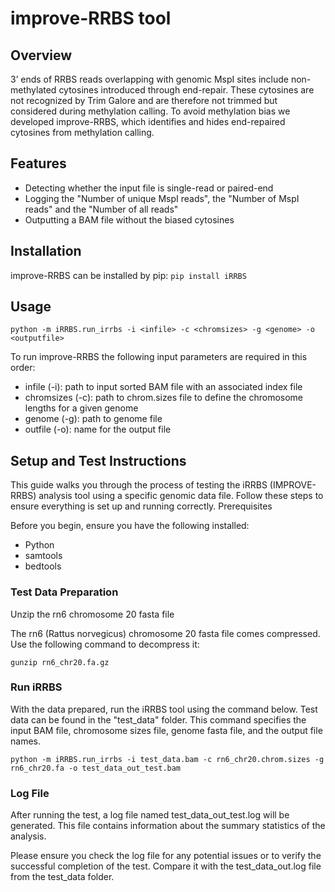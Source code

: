 # improve-RRBS tool
## Overview
3’ ends of RRBS reads overlapping with genomic MspI sites include non-methylated cytosines introduced through end-repair. These cytosines are not recognized by Trim Galore and are therefore not trimmed but considered during methylation calling. To avoid methylation bias we developed improve-RRBS, which identifies and hides end-repaired cytosines from methylation calling.

## Features
- Detecting whether the input file is single-read or paired-end
- Logging the "Number of unique MspI reads", the "Number of MspI reads" and the "Number of all reads"
- Outputting a BAM file without the biased cytosines

## Installation
improve-RRBS can be installed by pip:
`pip install iRRBS`

## Usage

`python -m iRRBS.run_irrbs -i <infile> -c <chromsizes> -g <genome> -o <outputfile>`

To run improve-RRBS the following input parameters are required in this order:
- infile (-i): path to input sorted BAM file with an associated index file
- chromsizes (-c): path to chrom.sizes file to define the chromosome lengths for a given genome
- genome (-g): path to genome file
- outfile (-o): name for the output file


## Setup and Test Instructions
This guide walks you through the process of testing the iRRBS (IMPROVE-RRBS) analysis tool using a specific genomic data file. 
Follow these steps to ensure everything is set up and running correctly.
Prerequisites

Before you begin, ensure you have the following installed:

- Python
- samtools
- bedtools
    
### Test Data Preparation

Unzip the rn6 chromosome 20 fasta file

The rn6 (Rattus norvegicus) chromosome 20 fasta file comes compressed. Use the following command to decompress it:

`gunzip rn6_chr20.fa.gz`

### Run iRRBS

With the data prepared, run the iRRBS tool using the command below. Test data can be found in the "test_data" folder. 
This command specifies the input BAM file, chromosome sizes file, genome fasta file, and the output file names.

`python -m iRRBS.run_irrbs -i test_data.bam -c rn6_chr20.chrom.sizes -g rn6_chr20.fa -o test_data_out_test.bam`

### Log File

After running the test, a log file named test_data_out_test.log will be generated. This file contains information about the summary statistics of the analysis.
    
Please ensure you check the log file for any potential issues or to verify the successful completion of the test.
Compare it with the test_data_out.log file from the test_data folder.
    
